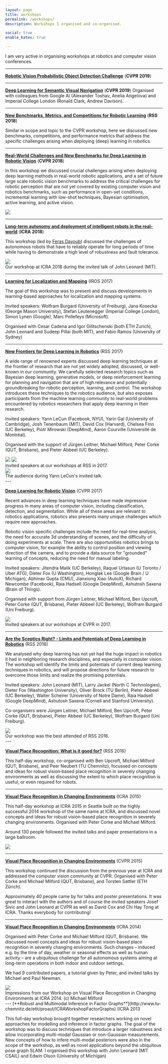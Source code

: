 ```yaml
---
layout: page
title: workshops
permalink: /workshops/
description: Workshops I organised and co-organised.

social: true
enable_katex: true

---
```


I am very active in organising workshops at robotics and computer vision conferences.


---

[**Robotic Vision Probabilistic Object Detection Challenge**](https://nikosuenderhauf.github.io/roboticvisionchallenges/cvpr2019) (**CVPR 2019**)


---

[**Deep Learning for Semantic Visual Navigation**](https://sites.google.com/view/sem-vis-nav) (**CVPR 2019**)
Organised with colleagues from Google AI (Alexander Toshav, Anelia Angelova) and Imperial College London (Ronald Clark, Andrew Davison).

---

[**New Benchmarks, Metrics, and Competitions for Robotic Learning**](https://sites.google.com/view/rss2018-robotic-learning/home) (**RSS 2018**)

 Similar in scope and topic to the CVPR workshop, here we discussed new benchmarks, competitions, and performance metrics that address the specific challenges arising when deploying (deep) learning in robotics.

---

[**Real-World Challenges and New Benchmarks for Deep Learning in Robotic Vision**](https://sites.google.com/view/cvpr2018-robotic-vision) (**CVPR 2018**)

In this workshop we discussed crucial challenges arising when deploying deep learning methods in real-world robotic applications, and a set of future large scale robotic vision benchmarks to address the critical challenges for robotic perception that are not yet covered by existing computer vision and robotics benchmarks, such as performance in open-set conditions, incremental learning with low-shot techniques, Bayesian optimisation, active learning, and active vision.

<div class="img_row">
<img class="col three" src="/assets/img/workshops/2018-cvpr.jpg">
</div>

---

[**Long-term autonomy and deployment of intelligent robots in the real-world**](http://longtermautonomy.eu/) (**ICRA 2018**)

This workshop (led by [Feras Dayoub](http://www.google.com/url?q=http%3A%2F%2Fstaff.qut.edu.au%2Fstaff%2Fdayoub%2F&sa=D&sntz=1&usg=AFQjCNE-tlKEvYVgIqZ5312cYTJILFal0g)) discussed the challenges of autonomous robots that have to reliably operate for long  periods of time while having to demonstrate a high level of robustness and fault tolerance.

<div class="img_row">
<img class="col three" src="/assets/img/workshops/ICRA18.JPG">
</div>
<div class="col three caption">
    Our workshop at ICRA 2018 during the invited talk of John Leonard (MIT).
</div>

---
[**Learning for Localization and Mapping**](https://sites.google.com/site/learningforslam/home) (IROS 2017)

The goal of this workshop was to present and discuss developments in learning-based approaches for localization and mapping systems.

Invited speakers: Wolfram Burgard (University of Freiburg), Jana Kosecka (George Mason University), Stefan Leutenegger (Imperial College London), Simon Lynen (Google), Marc Pollefeys (Microsoft).

Organised with
Cesar Cadena and Igor Gilitschenski (both ETH Zurich), John Leonard and Sudeep Pillai (both MIT), and Fabio Ramos (University of Sydney)



---
[**New Frontiers for Deep Learning in Robotics**](http://juxi.net/workshop/deep-learning-rss-2017/) (RSS 2017)

A wide range of renowned experts discussed deep learning techniques at the frontier of research that are not yet widely adopted, discussed, or well-known in our community. We carefully selected research topics such as Bayesian deep learning, generative models, or deep reinforcement learning for planning and navigation that are of high relevance and potentially groundbreaking for robotic perception, learning, and control. The workshop introduces these techniques to the robotics audience, but also exposes participants from the machine learning community to real-world problems encountered by robotics researchers that apply deep learning in their research.

Invited speakers: Yann LeCun (Facebook, NYU),  Yarin Gal (University of Cambridge), Josh Tenenbaum (MIT), David Cox (Harvard), Chelsea Finn (UC Berkeley), Piotr Mirowski (DeepMind), Aaron Courville (Université de Montréal).

Organised with the support of Jürgen Leitner, Michael Milford, Peter Corke (QUT, Brisbane), and Pieter Abbeel (UC Berkeley).

<div class="img_row_large">
<img class="col half" src="/assets/img/workshops/2017-rss-speakers.jpg">
<img class="col half" src="/assets/img/workshops/2017-rss-panel.jpg">
</div>
<div class="col three caption">
    Invited speakers at our workshops at RSS in 2017.
</div>


<div class="img_row">
<img class="col three" src="/assets/img/workshops/2017-rss-Yann.jpg">
</div>
<div class="col three caption">
    The audience during Yann LeCun's invited talk.
</div>
---

[**Deep Learning for Robotic Vision**](http://juxi.net/workshop/deep-learning-robotic-vision-cvpr-2017/) (CVPR 2017)

Recent advances in deep learning techniques have made impressive progress in many areas of computer vision, including classification, detection, and segmentation. While all of these areas are relevant to robotics applications, robotics also presents many unique challenges which require new approaches.

Robotic vision specific challenges include the need for real-time analysis, the need for accurate 3d understanding of scenes, and the difficulty of doing experiments at scale. There are also opportunities robotics brings to computer vision, for example the ability to control position and viewing direction of the camera, and to provide a data source for "grounded" learning of concepts, reducing the need for manual labeling.

Invited speakers: Jitendra Malik (UC Berkeley), Raquel Urtasun (U Toronto / Uber ATG), Dieter Fox (U Washington), Honglak Lee (Google Brain / U Michigan), Abhinav Gupta (CMU), Jianxiong Xiao (AutoX), Richard Newcombe (Facebook), Raia Hadsell (Google DeepMind), Ashutosh Saxena (Brain of Things).

Organised with support from Jürgen Leitner, Michael Milford, Ben Upcroft, Peter Corke (QUT, Brisbane), Pieter Abbeel (UC Berkeley), Wolfram Burgard (Uni Freiburg).

<div class="img_row_large">
<img class="col two" src="/assets/img/workshops/2017-cvpr-speakers.jpg">
</div>
<div class="col two caption">
    Invited speakers at our workshops at CVPR in 2017.
</div>

---

[**Are the Sceptics Right? - Limits and Potentials of Deep Learning in Robotics**](http://juxi.net/workshop/deep-learning-rss-2016/) (RSS 2016)

We analysed why deep learning has not yet had the huge impact in robotics it had in neighboring research disciplines, and especially in computer vision. The workshop will identify the limits and potentials of current deep learning techniques in robotics, and will propose directions for future research to overcome those limits and realize the promising potentials.

Invited speakers: John Leonard (MIT), Larry Jackel (North C Technologies), Dieter Fox (Washington University), Oliver Brock (TU Berlin), Pieter Abbeel (UC Berkeley), Walter Scheirer (University of Notre Dame), Raia Hadsell (Google DeepMind), Ashutosh Saxena (Cornell and Stanford University).

Co-organisers were Jürgen Leitner, Michael Milford, Ben Upcroft, Peter Corke (QUT, Brisbane), Pieter Abbeel (UC Berkeley), Wolfram Burgard (Uni Freiburg).

<div class="img_row">
<img class="col three" src="/assets/img/workshops/2016-rss-audience.jpg">
</div>
<div class="col three caption">
    Our workshop was the best attended of RSS 2016.
</div>
---

[**Visual Place Recognition: What is it good for?**](http://tinyurl.com/vprice-RSS16) (RSS 2016)

This half-day workshop, co-organised with Ben Upcroft, Michael Milford (QUT, Brisbane), and Peer Neubert (TU Chemnitz), focussed on concepts and ideas for robust vision‐based place recognition in severely changing environments as well as discussing the extent to which place recognition is useful, or even required for robots.

---
[**Visual Place Recognition in Changing Environments**](http://www.tinyurl.com/vprice-ICRA15) (ICRA 2015)

This half-day workshop at ICRA 2015 in Seattle built on the highly successful 2014 workshop of the same name at ICRA, and discussed novel concepts and ideas for robust vision-based place recognition in severely changing environments. Organised with Peter Corke and Michael Milford.

Around 130 people followed the invited talks and paper presentations in a large ballroom.
<div class="img_row">
<img class="col three" src="/assets/img/workshops/ICRA15Workshop.jpg">
</div>

---

[**Visual Place Recognition in Changing Environments**](http://www.tinyurl.com/vprice-cvpr15) (CVPR 2015)

This workshop continued the discussion from the previous year at ICRA and addressed the computer vision community at CVPR. Organised with Peter Corke and Michael Milford (QUT, Brisbane), and Torsten Sattler (ETH Zürich).

Approximately 40 people came by for talks and poster presentations. It was great to interact with the authors and of course the invited speakers Josef Sivic and John Leonard at CVPR as well as David Cox and Chi Hay Tong at ICRA. Thanks everybody for contributing!

---

[**Visual Place Recognition in Changing Environments**](http://www.tu-chemnitz.de/etit/proaut/ICRAWorkshopChangingEnvironments) (ICRA 2014)

Organised with Peter Corke and Michael Milford (QUT, Brisbane).
We discussed novel concepts and ideas for robust vision-based place recognition in severely changing environments. Such changes – induced e.g. by the time of day, weather or seasonal effects as well as human activity – are a ubiquitous challenge for all autonomous systems aiming at long-term operations in both indoor and outdoor settings.

We had 9 contributed papers, a tutorial given by Peter, and invited talks by Michael and Paul Newman.

<div class="img_row_large">
<img class="col three" src="/assets/img/workshops/ICRA14Workshop.jpg">
</div>
<div class="col three caption">
Impressions from our Workshop on Visual Place Recognition in Changing Environments at ICRA 2014. (c) Michael Milford
</div>
---
[**Robust and Multimodal Inference in Factor Graphs**](http://www.tu-chemnitz.de/etit/proaut/ICRAWorkshopFactorGraphs) (ICRA 2013

This full-day workshop brought together researchers working on novel approaches for modelling and inference in factor graphs. The goal of the workshop was to discuss techniques that introduce a larger robustness and allow incorporating multi-modal Gaussian or non-Gaussian measurements. New concepts of how to infere multi-modal posteriors were also in the scope of the workshop, as well as novel applications beyond the ubiquitous pose graph SLAM.
I organised this workshop with John Leonard (MIT CSAIL) and Edwin Olson (University of Michigan)
